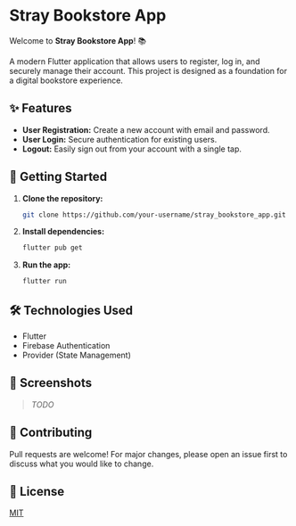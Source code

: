 # Stray Bookstore App

Welcome to **Stray Bookstore App**! 📚

A modern Flutter application that allows users to register, log in, and securely manage their account. This project is designed as a foundation for a digital bookstore experience.

## ✨ Features

- **User Registration:** Create a new account with email and password.
- **User Login:** Secure authentication for existing users.
- **Logout:** Easily sign out from your account with a single tap.

## 🚀 Getting Started

1. **Clone the repository:**
   ```bash
   git clone https://github.com/your-username/stray_bookstore_app.git
   ```
2. **Install dependencies:**
   ```bash
   flutter pub get
   ```
3. **Run the app:**
   ```bash
   flutter run
   ```

## 🛠️ Technologies Used
- Flutter
- Firebase Authentication
- Provider (State Management)

## 📸 Screenshots
> _TODO_

## 🤝 Contributing
Pull requests are welcome! For major changes, please open an issue first to discuss what you would like to change.

## 📄 License
[MIT](LICENSE)
